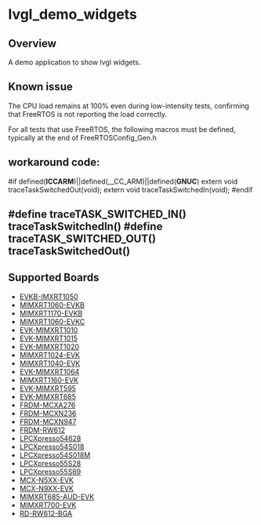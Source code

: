 # lvgl_demo_widgets

## Overview
A demo application to show lvgl widgets.

## Known issue
The CPU load remains at 100% even during low-intensity tests, confirming that FreeRTOS is not reporting the load correctly.

For all tests that use FreeRTOS, the following macros must be defined, typically at the end of FreeRTOSConfig_Gen.h

workaround code:
--------------------------------------------------------------------------
#if defined(__ICCARM__)||defined(__CC_ARM)||defined(__GNUC__)
extern void traceTaskSwitchedOut(void);
extern void traceTaskSwitchedIn(void);
#endif

#define traceTASK_SWITCHED_IN()  traceTaskSwitchedIn()
#define traceTASK_SWITCHED_OUT() traceTaskSwitchedOut()
--------------------------------------------------------------------------

## Supported Boards
- [EVKB-IMXRT1050](../../_boards/evkbimxrt1050/lvgl_examples/lvgl_examples_readme.md)
- [MIMXRT1060-EVKB](../../_boards/evkbmimxrt1060/lvgl_examples/lvgl_examples_readme.md)
- [MIMXRT1170-EVKB](../../_boards/evkbmimxrt1170/lvgl_examples/lvgl_examples_readme.md)
- [MIMXRT1060-EVKC](../../_boards/evkcmimxrt1060/lvgl_examples/lvgl_examples_readme.md)
- [EVK-MIMXRT1010](../../_boards/evkmimxrt1010/lvgl_examples/lvgl_examples_readme.md)
- [EVK-MIMXRT1015](../../_boards/evkmimxrt1015/lvgl_examples/lvgl_examples_readme.md)
- [EVK-MIMXRT1020](../../_boards/evkmimxrt1020/lvgl_examples/lvgl_examples_readme.md)
- [MIMXRT1024-EVK](../../_boards/evkmimxrt1024/lvgl_examples/lvgl_examples_readme.md)
- [MIMXRT1040-EVK](../../_boards/evkmimxrt1040/lvgl_examples/lvgl_examples_readme.md)
- [EVK-MIMXRT1064](../../_boards/evkmimxrt1064/lvgl_examples/lvgl_examples_readme.md)
- [MIMXRT1160-EVK](../../_boards/evkmimxrt1160/lvgl_examples/lvgl_examples_readme.md)
- [EVK-MIMXRT595](../../_boards/evkmimxrt595/lvgl_examples/lvgl_examples_readme.md)
- [EVK-MIMXRT685](../../_boards/evkmimxrt685/lvgl_examples/lvgl_examples_readme.md)
- [FRDM-MCXA276](../../_boards/frdmmcxa276/lvgl_examples/lvgl_examples_readme.md)
- [FRDM-MCXN236](../../_boards/frdmmcxn236/lvgl_examples/lvgl_examples_readme.md)
- [FRDM-MCXN947](../../_boards/frdmmcxn947/lvgl_examples/lvgl_examples_readme.md)
- [FRDM-RW612](../../_boards/frdmrw612/lvgl_examples/lvgl_examples_readme.md)
- [LPCXpresso54628](../../_boards/lpcxpresso54628/lvgl_examples/lvgl_examples_readme.md)
- [LPCXpresso54S018](../../_boards/lpcxpresso54s018/lvgl_examples/lvgl_examples_readme.md)
- [LPCXpresso54S018M](../../_boards/lpcxpresso54s018m/lvgl_examples/lvgl_examples_readme.md)
- [LPCXpresso55S28](../../_boards/lpcxpresso55s28/lvgl_examples/lvgl_examples_readme.md)
- [LPCXpresso55S69](../../_boards/lpcxpresso55s69/lvgl_examples/lvgl_examples_readme.md)
- [MCX-N5XX-EVK](../../_boards/mcxn5xxevk/lvgl_examples/lvgl_examples_readme.md)
- [MCX-N9XX-EVK](../../_boards/mcxn9xxevk/lvgl_examples/lvgl_examples_readme.md)
- [MIMXRT685-AUD-EVK](../../_boards/mimxrt685audevk/lvgl_examples/lvgl_examples_readme.md)
- [MIMXRT700-EVK](../../_boards/mimxrt700evk/lvgl_examples/lvgl_examples_readme.md)
- [RD-RW612-BGA](../../_boards/rdrw612bga/lvgl_examples/lvgl_examples_readme.md)
